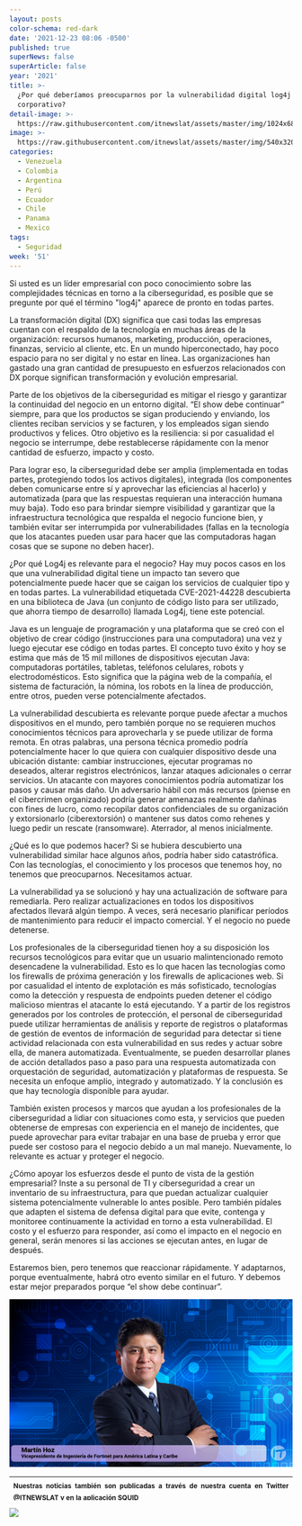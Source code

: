 ```yaml
---
layout: posts
color-schema: red-dark
date: '2021-12-23 08:06 -0500'
published: true
superNews: false
superArticle: false
year: '2021'
title: >-
  ¿Por qué deberíamos preocuparnos por la vulnerabilidad digital log4j a nivel
  corporativo?
detail-image: >-
  https://raw.githubusercontent.com/itnewslat/assets/master/img/1024x680/Martin-Hoz-g.jpg
image: >-
  https://raw.githubusercontent.com/itnewslat/assets/master/img/540x320/Martin-Hoz-p.jpg
categories:
  - Venezuela
  - Colombia
  - Argentina
  - Perú
  - Ecuador
  - Chile
  - Panama
  - Mexico
tags:
  - Seguridad
week: '51'
---
```

Si usted es un líder empresarial con poco conocimiento sobre las complejidades técnicas en torno a la ciberseguridad, es posible que se pregunte por qué el término "log4j" aparece de pronto en todas partes.
 
La transformación digital (DX) significa que casi todas las empresas cuentan con el respaldo de la tecnología en muchas áreas de la organización: recursos humanos, marketing, producción, operaciones, finanzas, servicio al cliente, etc. En un mundo hiperconectado, hay poco espacio para no ser digital y no estar en línea. Las organizaciones han gastado una gran cantidad de presupuesto en esfuerzos relacionados con DX porque significan transformación y evolución empresarial.
 
Parte de los objetivos de la ciberseguridad es mitigar el riesgo y garantizar la continuidad del negocio en un entorno digital. “El show debe continuar” siempre, para que los productos se sigan produciendo y enviando, los clientes reciban servicios y se facturen, y los empleados sigan siendo productivos y felices. Otro objetivo es la resiliencia: si por casualidad el negocio se interrumpe, debe restablecerse rápidamente con la menor cantidad de esfuerzo, impacto y costo.
 
Para lograr eso, la ciberseguridad debe ser amplia (implementada en todas partes, protegiendo todos los activos digitales), integrada (los componentes deben comunicarse entre sí y aprovechar las eficiencias al hacerlo) y automatizada (para que las respuestas requieran una interacción humana muy baja). Todo eso para brindar siempre visibilidad y garantizar que la infraestructura tecnológica que respalda el negocio funcione bien, y también evitar ser interrumpida por vulnerabilidades (fallas en la tecnología que los atacantes pueden usar para hacer que las computadoras hagan cosas que se supone no deben hacer).
 
¿Por qué Log4j es relevante para el negocio?
Hay muy pocos casos en los que una vulnerabilidad digital tiene un impacto tan severo que potencialmente puede hacer que se caigan los servicios de cualquier tipo y en todas partes. La vulnerabilidad etiquetada CVE-2021-44228 descubierta en una biblioteca de Java (un conjunto de código listo para ser utilizado, que ahorra tiempo de desarrollo) llamada Log4j, tiene este potencial.
 
Java es un lenguaje de programación y una plataforma que se creó con el objetivo de crear código (instrucciones para una computadora) una vez y luego ejecutar ese código en todas partes. El concepto tuvo éxito y hoy se estima que más de 15 mil millones de dispositivos ejecutan Java: computadoras portátiles, tabletas, teléfonos celulares, robots y electrodomésticos. Esto significa que la página web de la compañía, el sistema de facturación, la nómina, los robots en la línea de producción, entre otros, pueden verse potencialmente afectados.
 
La vulnerabilidad descubierta es relevante porque puede afectar a muchos dispositivos en el mundo, pero también porque no se requieren muchos conocimientos técnicos para aprovecharla y se puede utilizar de forma remota. 
En otras palabras, una persona técnica promedio podría potencialmente hacer lo que quiera con cualquier dispositivo desde una ubicación distante: cambiar instrucciones, ejecutar programas no deseados, alterar registros electrónicos, lanzar ataques adicionales o cerrar servicios. Un atacante con mayores conocimientos podría automatizar los pasos y causar más daño. Un adversario hábil con más recursos (piense en el cibercrimen organizado) podría generar amenazas realmente dañinas con fines de lucro, como recopilar datos confidenciales de su organización y extorsionarlo (ciberextorsión) o mantener sus datos como rehenes y luego pedir un rescate (ransomware).
Aterrador, al menos inicialmente.
 
¿Qué es lo que podemos hacer? 
Si se hubiera descubierto una vulnerabilidad similar hace algunos años, podría haber sido catastrófica. Con las tecnologías, el conocimiento y los procesos que tenemos hoy, no tenemos que preocuparnos. Necesitamos actuar.
 
La vulnerabilidad ya se solucionó y hay una actualización de software para remediarla. Pero realizar actualizaciones en todos los dispositivos afectados llevará algún tiempo. A veces, será necesario planificar períodos de mantenimiento para reducir el impacto comercial. Y el negocio no puede detenerse.
 
Los profesionales de la ciberseguridad tienen hoy a su disposición los recursos tecnológicos para evitar que un usuario malintencionado remoto desencadene la vulnerabilidad. Esto es lo que hacen las tecnologías como los firewalls de próxima generación y los firewalls de aplicaciones web. Si por casualidad el intento de explotación es más sofisticado, tecnologías como la detección y respuesta de endpoints pueden detener el código malicioso mientras el atacante lo está ejecutando. Y a partir de los registros generados por los controles de protección, el personal de ciberseguridad puede utilizar herramientas de análisis y reporte de registros o plataformas de gestión de eventos de información de seguridad para detectar si tiene actividad relacionada con esta vulnerabilidad en sus redes y actuar sobre ella, de manera automatizada. Eventualmente, se pueden desarrollar planes de acción detallados paso a paso para una respuesta automatizada con orquestación de seguridad, automatización y plataformas de respuesta. Se necesita un enfoque amplio, integrado y automatizado. Y la conclusión es que hay tecnología disponible para ayudar.
 
También existen procesos y marcos que ayudan a los profesionales de la ciberseguridad a lidiar con situaciones como esta, y servicios que pueden obtenerse de empresas con experiencia en el manejo de incidentes, que puede aprovechar para evitar trabajar en una base de prueba y error que puede ser costoso para el negocio debido a un mal manejo. Nuevamente, lo relevante es actuar y proteger el negocio.
 
¿Cómo apoyar los esfuerzos desde el punto de vista de la gestión empresarial? Inste a su personal de TI y ciberseguridad a crear un inventario de su infraestructura, para que puedan actualizar cualquier sistema potencialmente vulnerable lo antes posible. Pero también pídales que adapten el sistema de defensa digital para que evite, contenga y monitoree continuamente la actividad en torno a esta vulnerabilidad. El costo y el esfuerzo para responder, así como el impacto en el negocio en general, serán menores si las acciones se ejecutan antes, en lugar de después.
 
Estaremos bien, pero tenemos que reaccionar rápidamente. Y adaptarnos, porque eventualmente, habrá otro evento similar en el futuro. Y debemos estar mejor preparados porque “el show debe continuar”.

![](https://raw.githubusercontent.com/itnewslat/assets/master/img/540x320/Martin-Hoz-p.jpg)

<table style="height: 42px;" width="569">
<tbody>
<tr>
<td style="text-align: justify;"><sub><strong>Nuestras noticias también son publicadas a través de nuestra cuenta en Twitter <a href="https://twitter.com/itnewslat?lang=es">@ITNEWSLAT</a> y en la aplicación <a href="https://squidapp.co/en/">SQUID</a></strong></sub></td>
</tr>
</tbody>
</table>

<img src="https://tracker.metricool.com/c3po.jpg?hash=56f88a41e39ab42c063cc51676587a04"/>